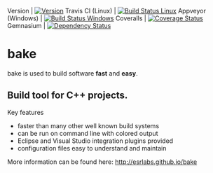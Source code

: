 Version            | [![Version](https://badge.fury.io/gh/esrlabs%2Fbake.svg)](https://badge.fury.io/gh/esrlabs%2Fbake)
Travis CI (Linux)  | [![Build Status Linux](https://travis-ci.org/esrlabs/bake.svg?branch=master)](https://travis-ci.org/esrlabs/bake)
Appveyor (Windows) | [![Build Status Windows](https://ci.appveyor.com/api/projects/status/kjmwf0hjx7xkwfbt?svg=true)](https://ci.appveyor.com/project/aschaal/bake)
Coveralls          | [![Coverage Status](https://coveralls.io/repos/github/esrlabs/bake/badge.svg?branch=master)](https://coveralls.io/github/esrlabs/bake?branch=master)
Gemnasium          | [![Dependency Status](https://gemnasium.com/esrlabs/bake.svg)](https://gemnasium.com/esrlabs/bake)

bake
====

bake is used to build software **fast** and **easy**.

## Build tool for C++ projects.

Key features

* faster than many other well known build systems
* can be run on command line with colored output
* Eclipse and Visual Studio integration plugins provided
* configuration files easy to understand and maintain

More information can be found here:
http://esrlabs.github.io/bake
